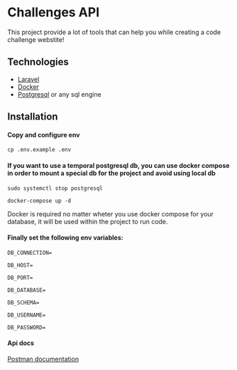 # Challenges API 

This project provide a lot of tools that can help you while creating a code challenge webstite! 

## Technologies
- [Laravel](https://laravel.com/)
- [Docker](https://www.docker.com/)
- [Postgresql](https://www.postgresql.org/) or any sql engine


## Installation
#### Copy and configure env 
`cp .env.example .env`


#### If you want to use a temporal postgresql db, you can use docker compose in order to mount a special db for the project and avoid using local db 

`sudo systemctl stop postgresql`

`docker-compose up -d`

Docker is required no matter wheter you use docker compose for your database, it will be used within the project to run code.


#### Finally set the following env variables: 

`DB_CONNECTION=`

`DB_HOST=`

`DB_PORT=`

`DB_DATABASE=`

`DB_SCHEMA=`

`DB_USERNAME=`

`DB_PASSWORD=`



#### Api docs

[Postman documentation](https://www.postman.com/crimson-meteor-760691/workspace/platzi-challenges/documentation/16601526-88e5c1af-eb1e-4cac-ac4c-4dc0ea19e773)

